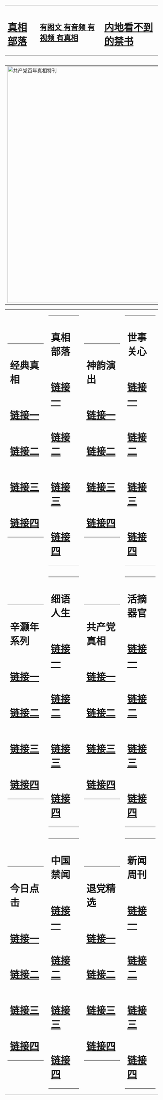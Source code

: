<table><tr><td><H1><a href="http://t.cn/RXHDgHp">真相部落</a></H1></td><td><H2><a href="http://t.cn/RXHDexB">有图文 有音频 有视频 有真相</a></H2><td><H1><a href="http://t.cn/RXHDDqm"> 内地看不到的禁书</a></H1></td></table><table><table><tr><td><a href="http://t.cn/RXHDDnI"><img src="http://8044.t28.cispeaks.com/zx/bngcd/gcdbnzx.jpg" width="780"  border="0" alt="共产党百年真相特刊"></a></td></tr></table><table><tr><td><table><tr><td ><h1>经典真相</h1></td></tr><tr><td><h1>  <a href="http://t.cn/RXHDgYN" target=_blank>链接一</a>  </h1></td></tr><tr><td><h1>  <a href="http://t.cn/RXHDgQE" target=_blank>链接二</a>  </h1></td></tr><tr><td><h1>  <a href="http://po.st/rtML9U" target=_blank>链接三</a>  </h1></td></tr><tr><td><h1>  <a href="http://po.st/dLcWkn" target=_blank>链接四</a>  </h1></td></tr></table></td><td><table><tr><td ><h1>真相部落</h1></td></tr><tr><td><h1>  <a href="http://t.cn/RXHDe4S" target=_blank>链接一</a>  </h1></td></tr><tr><td><h1>  <a href="http://t.cn/RXHDeGx" target=_blank>链接二</a>  </h1></td></tr><tr><td><h1>  <a href="http://po.st/XXL6Nc" target=_blank>链接三</a>  </h1></td></tr><tr><td><h1>  <a href="http://t.cn/RXHDexB" target=_blank>链接四</a>  </h1></td></tr></table></td><td><table><tr><td ><h1>神韵演出</h1></td></tr><tr><td><h1>  <a href="http://t.cn/RXHDeTp" target=_blank>链接一</a>  </h1></td></tr><tr><td><h1>  <a href="http://t.cn/RXHDeRX" target=_blank>链接二</a>  </h1></td></tr><tr><td><h1>  <a href="http://po.st/2yBh2U" target=_blank>链接三</a>  </h1></td></tr><tr><td><h1>  <a href="http://t.cn/RXHDeg2" target=_blank>链接四</a>  </h1></td></tr></table></td><td><table><tr><td ><h1>世事关心</h1></td></tr><tr><td><h1>  <a href="http://t.cn/RXHDesd" target=_blank>链接一</a>  </h1></td></tr><tr><td><h1>  <a href="http://t.cn/RXHDDh4" target=_blank>链接二</a>  </h1></td></tr><tr><td><h1>  <a href="http://po.st/0EsGY9" target=_blank>链接三</a>  </h1></td></tr><tr><td><h1>  <a href="http://t.cn/RXHDDLU" target=_blank>链接四</a>  </h1></td></tr></table></td></tr><tr><td><table><tr><td ><h1>辛灏年系列</h1></td></tr><tr><td><h1>  <a href="http://t.cn/RXHDDG6" target=_blank>链接一</a>  </h1></td></tr><tr><td><h1>  <a href="http://t.cn/RXHDDtx" target=_blank>链接二</a>  </h1></td></tr><tr><td><h1>  <a href="http://po.st/n8oMn2" target=_blank>链接三</a>  </h1></td></tr><tr><td><h1>  <a href="http://po.st/yR3tmp" target=_blank>链接四</a>  </h1></td></tr></table></td><td><table><tr><td ><h1>细语人生</h1></td></tr><tr><td><h1>  <a href="http://t.cn/RXHDDoJ" target=_blank>链接一</a>  </h1></td></tr><tr><td><h1>  <a href="http://t.cn/RXHDD95" target=_blank>链接二</a>  </h1></td></tr><tr><td><h1>  <a href="http://po.st/LwAvrT" target=_blank>链接三</a>  </h1></td></tr><tr><td><h1>  <a href="http://po.st/OThJtP" target=_blank>链接四</a>  </h1></td></tr></table></td><td><table><tr><td ><h1>共产党真相</h1></td></tr><tr><td><h1>  <a href="http://t.cn/RXHDDnI" target=_blank>链接一</a>  </h1></td></tr><tr><td><h1>  <a href="http://t.cn/RXHDD37" target=_blank>链接二</a>  </h1></td></tr><tr><td><h1>  <a href="http://t.cn/RXHDD1W" target=_blank>链接三</a>  </h1></td></tr><tr><td><h1>  <a href="http://po.st/ml59ab" target=_blank>链接四</a>  </h1></td></tr></table></td><td><table><tr><td ><h1>活摘器官</h1></td></tr><tr><td><h1>  <a href="http://t.cn/RXHDkPl" target=_blank>链接一</a>  </h1></td></tr><tr><td><h1>  <a href="http://t.cn/RXHDkPl" target=_blank>链接二</a>  </h1></td></tr><tr><td><h1>  <a href="http://po.st/6Ir3W8" target=_blank>链接三</a>  </h1></td></tr><tr><td><h1>  <a href="http://t.cn/RXHDkIj" target=_blank>链接四</a>  </h1></td></tr></table></td></tr><tr><td><table><tr><td ><h1>今日点击</h1></td></tr><tr><td><h1>  <a href="http://t.cn/RXHDk6J" target=_blank>链接一</a>  </h1></td></tr><tr><td><h1>  <a href="http://t.cn/RXHDkX1" target=_blank>链接二</a>  </h1></td></tr><tr><td><h1>  <a href="http://po.st/IZ266T" target=_blank>链接三</a>  </h1></td></tr><tr><td><h1>  <a href="http://po.st/ew6DoJ" target=_blank>链接四</a>  </h1></td></tr></table></td><td><table><tr><td ><h1>中国禁闻</h1></td></tr><tr><td><h1>  <a href="http://t.cn/RXHDkTp" target=_blank>链接一</a>  </h1></td></tr><tr><td><h1>  <a href="http://t.cn/RXHDkTp" target=_blank>链接二</a>  </h1></td></tr><tr><td><h1>  <a href="http://po.st/XBqtY2" target=_blank>链接三</a>  </h1></td></tr><tr><td><h1>  <a href="http://po.st/kW6b7A" target=_blank>链接四</a>  </h1></td></tr></table></td><td><table><tr><td ><h1>退党精选</h1></td></tr><tr><td><h1>  <a href="http://t.cn/RXHDkeR" target=_blank>链接一</a>  </h1></td></tr><tr><td><h1>  <a href="http://t.cn/RXHDkk4" target=_blank>链接二</a>  </h1></td></tr><tr><td><h1>  <a href="http://po.st/817U0a" target=_blank>链接三</a>  </h1></td></tr><tr><td><h1>  <a href="http://po.st/RrH0ks" target=_blank>链接四</a>  </h1></td></tr></table></td><td><table><tr><td ><h1>新闻周刊</h1></td></tr><tr><td><h1>  <a href="http://t.cn/RXHDFbL" target=_blank>链接一</a>  </h1></td></tr><tr><td><h1>  <a href="http://t.cn/RXHDFqt" target=_blank>链接二</a>  </h1></td></tr><tr><td><h1>  <a href="http://t.cn/RXHDF53" target=_blank>链接三</a>  </h1></td></tr><tr><td><h1>  <a href="http://po.st/0JUFhm" target=_blank>链接四</a>  </h1></td></tr></table></td></tr></table>
